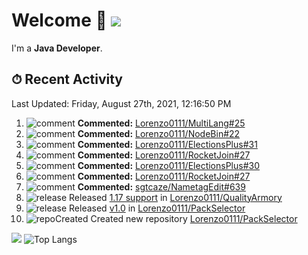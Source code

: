# Welcome 👋 ![](https://hit.yhype.me/github/profile?user_id=69311874)

I'm a **Java Developer**.

## ⏱ Recent Activity

<!--RECENT_ACTIVITY:last_update-->
Last Updated: Friday, August 27th, 2021, 12:16:50 PM
<!--RECENT_ACTIVITY:last_update_end-->

<!--RECENT_ACTIVITY:start-->
1. ![comment] **Commented:** [Lorenzo0111/MultiLang#25](https://github.com/Lorenzo0111/MultiLang/pull/25#issuecomment-906981268)
2. ![comment] **Commented:** [Lorenzo0111/NodeBin#22](https://github.com/Lorenzo0111/NodeBin/pull/22#issuecomment-906981116)
3. ![comment] **Commented:** [Lorenzo0111/ElectionsPlus#31](https://github.com/Lorenzo0111/ElectionsPlus/pull/31#issuecomment-906980993)
4. ![comment] **Commented:** [Lorenzo0111/RocketJoin#27](https://github.com/Lorenzo0111/RocketJoin/pull/27#issuecomment-906980751)
5. ![comment] **Commented:** [Lorenzo0111/ElectionsPlus#30](https://github.com/Lorenzo0111/ElectionsPlus/pull/30#issuecomment-906980286)
6. ![comment] **Commented:** [Lorenzo0111/RocketJoin#27](https://github.com/Lorenzo0111/RocketJoin/pull/27#issuecomment-906980154)
7. ![comment] **Commented:** [sgtcaze/NametagEdit#639](https://github.com/sgtcaze/NametagEdit/issues/639#issuecomment-906106581)
8. ![release] Released [1.17 support](https://github.com/Lorenzo0111/QualityArmory/releases/tag/2.0) in [Lorenzo0111/QualityArmory](https://github.com/Lorenzo0111/QualityArmory)
9. ![release] Released [v1.0](https://github.com/Lorenzo0111/PackSelector/releases/tag/1.0) in [Lorenzo0111/PackSelector](https://github.com/Lorenzo0111/PackSelector)
10. ![repoCreated] Created new repository [Lorenzo0111/PackSelector](https://github.com/Lorenzo0111/PackSelector)
<!--RECENT_ACTIVITY:end-->

[![](https://github-readme-stats.vercel.app/api?username=Lorenzo0111&show_icons=true&count_private=true)](https://github.com/Lorenzo0111)
![Top Langs](https://github-readme-stats.vercel.app/api/top-langs/?username=Lorenzo0111&layout=compact)

[issueOpened]: https://cdn.jsdelivr.net/gh/Readme-Workflows/Readme-Icons@main/icons/octicons/IssueOpenedOld.svg
[issueClosed]: https://cdn.jsdelivr.net/gh/Readme-Workflows/Readme-Icons@main/icons/octicons/IssueClosedOld.svg

[prOpened]: https://cdn.jsdelivr.net/gh/Readme-Workflows/Readme-Icons@main/icons/octicons/PullRequestOpened.svg
[prClosed]: https://cdn.jsdelivr.net/gh/Readme-Workflows/Readme-Icons@main/icons/octicons/PullRequestClosed.svg
[prMerged]: https://cdn.jsdelivr.net/gh/Readme-Workflows/Readme-Icons@main/icons/octicons/PullRequestMerged.svg

[comment]: https://cdn.jsdelivr.net/gh/Readme-Workflows/Readme-Icons@main/icons/octicons/Comment.svg

[changesRequested]: https://cdn.jsdelivr.net/gh/Readme-Workflows/Readme-Icons@main/icons/octicons/RequestedChanges.svg
[approved]: https://cdn.jsdelivr.net/gh/Readme-Workflows/Readme-Icons@main/icons/octicons/ApprovedChanges.svg

[repoCreated]: https://cdn.jsdelivr.net/gh/Readme-Workflows/Readme-Icons@main/icons/octicons/Repository.svg
[release]: https://cdn.jsdelivr.net/gh/Readme-Workflows/Readme-Icons@main/icons/octicons/Release.svg
[star]: https://cdn.jsdelivr.net/gh/Readme-Workflows/Readme-Icons@main/icons/octicons/StarredRepository.svg
[wiki]: https://cdn.jsdelivr.net/gh/Readme-Workflows/Readme-Icons@main/icons/octicons/Wiki.svg
[fork]: https://cdn.jsdelivr.net/gh/Readme-Workflows/Readme-Icons@main/icons/octicons/ForkedRepository.svg
[people]: https://cdn.jsdelivr.net/gh/Readme-Workflows/Readme-Icons@main/icons/octicons/People.svg
